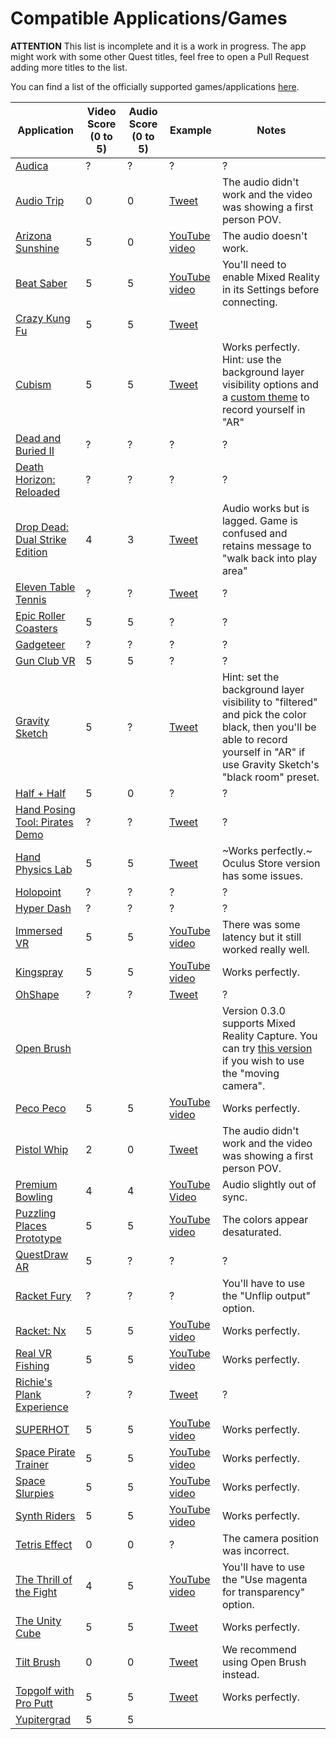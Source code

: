 # Compatible Applications/Games

**ATTENTION** This list is incomplete and it is a work in progress. The app might work with some other Quest titles, feel free to open a Pull Request adding more titles to the list.

You can find a list of the officially supported games/applications [here](https://creator.oculus.com/mrc/). 

| Application | Video Score (0 to 5) | Audio Score (0 to 5) | Example | Notes |
|--------------|------------------------|-------------------------|------------|--------|
| [Audica](https://www.oculus.com/experiences/quest/2333124776756148) | ? | ? | ? | ? |
| [Audio Trip](https://www.oculus.com/experiences/quest/2484044451715693) | 0 | 0 | [Tweet](https://twitter.com/fabio914/status/1342941540566650880) | The audio didn't work and the video was showing a first person POV. |
| [Arizona Sunshine](https://www.oculus.com/experiences/quest/2190353671014400) | 5 | 0 | [YouTube video](https://www.youtube.com/watch?v=P6t7ofl2Spk) | The audio doesn't work. |
| [Beat Saber](https://www.oculus.com/experiences/quest/2448060205267927) | 5 | 5 | [YouTube video](https://www.youtube.com/watch?v=tNTGkVg5ceU) | You'll need to enable Mixed Reality in its Settings before connecting. |
| [Crazy Kung Fu](https://sidequestvr.com/app/1195/crazy-kung-fu) | 5 | 5 | [Tweet](https://twitter.com/ImPotter/status/1333928589897699332) | |
| [Cubism](https://www.oculus.com/experiences/quest/2264524423619421/) | 5 | 5 | [Tweet](https://twitter.com/fabio914/status/1333548364697378827) | Works perfectly. Hint: use the background layer visibility options and a [custom theme](https://github.com/cubismvr/Mods/tree/main/CustomTheme) to record yourself in "AR"  |
| [Dead and Buried II](https://www.oculus.com/experiences/quest/2134077359973067) | ? | ? | ? | ? |
| [Death Horizon: Reloaded](https://www.oculus.com/experiences/quest/2115015981923610) | ? | ? | ? | ? |
| [Drop Dead: Dual Strike Edition](https://www.oculus.com/experiences/quest/1935017546592600) | 4 | 3 | [Tweet](https://twitter.com/Seaglemaniac/status/1352082534084055041) | Audio works but is lagged. Game is confused and retains message to "walk back into play area" |
| [Eleven Table Tennis](https://www.oculus.com/experiences/quest/1995434190525828) | ? | ? | [Tweet](https://twitter.com/OnvrNewMedia/status/1349682761251098625) | ? |
| [Epic Roller Coasters](https://www.oculus.com/experiences/quest/2299465166734471) | 5 | 5 | ? | ? |
| [Gadgeteer](https://www.oculus.com/experiences/quest/2567395559960697) | ? | ? | ? | ? |
| [Gun Club VR](https://www.oculus.com/experiences/quest/2285803881494677) | 5 | 5 | ? | ? |
| [Gravity Sketch](https://www.oculus.com/experiences/quest/1587090851394426) | 5 | ? | [Tweet](https://twitter.com/fabio914/status/1354211501113008134) | Hint: set the background layer visibility to "filtered" and pick the color black, then you'll be able to record yourself in "AR" if use Gravity Sketch's "black room" preset. |
| [Half + Half](https://www.oculus.com/experiences/quest/2035353573194060) | 5 | 0 | ? | ? |
| [Hand Posing Tool: Pirates Demo](https://sidequestvr.com/app/2278/hand-posing-tool-pirates-demo) | ? | ? | [Tweet](https://twitter.com/Seaglemaniac/status/1354160731663560708) | ? |
| [Hand Physics Lab](https://sidequestvr.com/app/750) | 5 | 5 | [Tweet](https://twitter.com/fabio914/status/1330985474740121602) | ~Works perfectly.~ Oculus Store version has some issues. |
| [Holopoint](https://www.oculus.com/experiences/quest/2202354219893697) | ? | ? | ? | ? |
| [Hyper Dash](https://sidequestvr.com/app/807/hyper-dash) | ? | ? | ? | ? |
| [Immersed VR](https://immersedvr.com) | 5 | 5 | [YouTube video](https://www.youtube.com/watch?v=rhAepGvSMf4) | There was some latency but it still worked really well. | 
| [Kingspray](https://www.oculus.com/experiences/quest/2082941345119152) | 5 | 5 | [YouTube video](https://www.youtube.com/watch?v=_0aYmo2Ytac) | Works perfectly. |
| [OhShape](https://www.oculus.com/experiences/quest/2522558964527688) | ? | ? | [Tweet](https://twitter.com/Seaglemaniac/status/1351727338661273600) | ? |
| [Open Brush](https://www.oculus.com/experiences/quest/3600360710032222) |  |  |  | Version 0.3.0 supports Mixed Reality Capture. You can try [this version](https://github.com/fabio914/open-brush/releases/tag/0.2.1) if you wish to use the "moving camera". | 
| [Peco Peco](https://benthamrealities.itch.io/pecopeco) | 5 | 5 | [YouTube video](https://www.youtube.com/watch?v=Zrf2i6FvkrU) | Works perfectly. |
| [Pistol Whip](https://www.oculus.com/experiences/quest/2104963472963790) | 2 | 0 | [Tweet](https://twitter.com/fabio914/status/1326699860146401284) | The audio didn't work and the video was showing a first person POV. |
| [Premium Bowling](https://www.oculus.com/experiences/quest/2773034772778845/) | 4 | 4 | [YouTube Video](https://www.youtube.com/watch?v=lGYBMq5yf2Q) | Audio slightly out of sync. |
| [Puzzling Places Prototype](https://sidequestvr.com/app/809/puzzling-places-prototype) | 5 | 5 | [YouTube video](https://www.youtube.com/watch?v=a8Ph-bUJFoA) | The colors appear desaturated. |
| [QuestDraw AR](https://sidequestvr.com/app/1168) | 5 | ? | ? | ? |
| [Racket Fury](https://www.oculus.com/experiences/quest/1952355814856769) | ? | ? | ? | You'll have to use the "Unflip output" option. |
| [Racket: Nx](https://www.oculus.com/experiences/quest/2255408847836468) | 5 | 5 | [YouTube video](https://www.youtube.com/watch?v=u05jGAV-V_Q) | Works perfectly. |
| [Real VR Fishing](https://www.oculus.com/experiences/quest/2582932495064035) | 5 | 5 | [YouTube video](https://www.youtube.com/watch?v=xMbj-JThgoc) | Works perfectly. |
| [Richie's Plank Experience](https://www.oculus.com/experiences/quest/1642239225880682) | ? | ? | [Tweet](https://twitter.com/FreekTeunen/status/1327673218891649024) | ? |
| [SUPERHOT](https://www.oculus.com/experiences/quest/1921533091289407/) | 5 | 5 | [YouTube video](https://www.youtube.com/watch?v=ZnOY8juMw4k) | Works perfectly. |
| [Space Pirate Trainer](https://www.oculus.com/experiences/quest/1663790613725314) | 5 | 5 | [YouTube video](https://www.youtube.com/watch?v=44Nmv7Es5yI) | Works perfectly. |
| [Space Slurpies](https://sidequestvr.com/app/2618/space-slurpies) | 5 | 5 | [YouTube video](https://www.youtube.com/watch?v=6boK3My_tmE) | Works perfectly. |
| [Synth Riders](https://www.oculus.com/experiences/quest/2436558143118760) | 5 | 5 | [YouTube video](https://youtu.be/ss7L1vqUp0I) | Works perfectly. |
| [Tetris Effect](https://www.oculus.com/experiences/quest/3386618894743567) | 0 | 0 | ? | The camera position was incorrect. |
| [The Thrill of the Fight](https://www.oculus.com/experiences/quest/3008315795852749) | 4 | 5 | [YouTube video](https://www.youtube.com/watch?v=aPSBmej4ppc) | You'll have to use the "Use magenta for transparency" option. |
| [The Unity Cube](https://www.oculus.com/experiences/quest/3648431918540026) | 5 | 5 | [Tweet](https://twitter.com/fabio914/status/1379895492117737472) | Works perfectly. |
| [Tilt Brush](https://www.oculus.com/experiences/quest/2322529091093901) | 0 | 0 | [Tweet](https://twitter.com/fabio914/status/1332724521497931777) | We recommend using Open Brush instead. |
| [Topgolf with Pro Putt](https://www.oculus.com/experiences/quest/2412327085529357) | 5 | 5 | [Tweet](https://twitter.com/fabio914/status/1342953951453446145) | Works perfectly. | 
| [Yupitergrad](https://www.oculus.com/experiences/quest/3622969487764448) | 5 | 5 | | |
